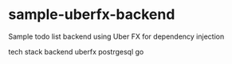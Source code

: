# sample-uberfx-backend
Sample todo list backend using Uber FX for dependency injection

tech stack
backend
uberfx
postrgesql
go

